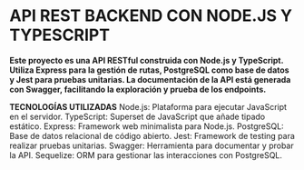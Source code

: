 # API REST BACKEND CON NODE.JS Y TYPESCRIPT
**Este proyecto es una API RESTful construida con Node.js y TypeScript. Utiliza Express para la gestión de rutas, PostgreSQL como base de datos y Jest para pruebas unitarias. La documentación de la API está generada con Swagger, facilitando la exploración y prueba de los endpoints.**


**TECNOLOGÍAS UTILIZADAS**
Node.js: Plataforma para ejecutar JavaScript en el servidor.
TypeScript: Superset de JavaScript que añade tipado estático.
Express: Framework web minimalista para Node.js.
PostgreSQL: Base de datos relacional de código abierto.
Jest: Framework de testing para realizar pruebas unitarias.
Swagger: Herramienta para documentar y probar la API.
Sequelize: ORM para gestionar las interacciones con PostgreSQL.
